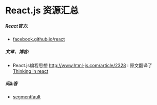 React.js 资源汇总
===

##### React官方: 
- [facebook.github.io/react](facebook.github.io/react)

##### 文章、博客:
- React.js编程思想 http://www.html-js.com/article/2328 : 原文翻译了[Thinking in react](http://facebook.github.io/react/docs/thinking-in-react.html)

##### 问&答
- [segmentfault](http://segmentfault.com/t/react)
